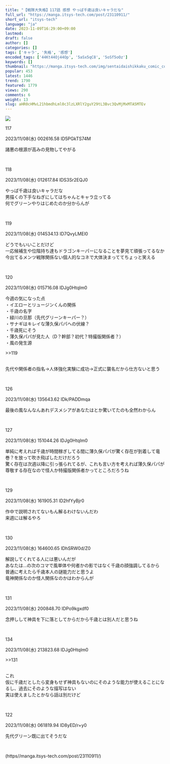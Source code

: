 ```yaml
---
title: "【戦隊大失格】117話 感想 やっぱ千歳は良いキャラだな"
full_url: "https://manga.itsys-tech.com/post/23110911/"
short_url: "itsys-tech"
language: "ja"
date: 2023-11-09T16:29:00+09:00
lastmod: 
draft: false
author: []
categories: []
tags: ['キャラ', '失格', '感想']
encoded_tags: ['44Kt44Oj44Op', '5aSx5qC8', '5oSf5oOz']
keywords: []
thumbnail: "https://manga.itsys-tech.com/img/sentaidaishikkaku_comic_cover11.jpg"
popular: 453
latest: 1446
trend: 1790
featured: 1779
views: 290
comments: 6
weight: 13
slug: aHR0cHMvL21hbmdhLml0c3lzLXRlY2guY29tL3Bvc3QvMjMxMTA5MTEv
---
```


![](https://manga.itsys-tech.com/img/sentaidaishikkaku_comic_cover11.jpg)

<div><p class='t_h'>117 <p>2023/11/08(水) 002616.58 ID5PGkTS74M</p></p><p class='t_b'>諸悪の根源が高みの見物してやがる</p><br><p class='t_h'>118 <p>2023/11/08(水) 012617.84 IDS3Sr2EQJ0</p></p><p class='t_b'>やっぱ千歳は良いキャラだな<br>男描くの下手なねぎにしてはちゃんとキャラ立ってる<br>何でグリーンやりはじめたのか分からんが</p><br><p class='t_h'>119 <p>2023/11/08(水) 014534.13 ID7QvyLMEl0</p></p><p class='t_b'>どうでもいいことだけど<br>一応候補生や位階持ち達もドラゴンキーパーになることを夢見て頑張ってるなか<br>今出てるメンツ戦隊関係ない個人的なコネで大体決まっててちょっと笑える</p><br><p class='t_h t_i'>120 <p>2023/11/08(水) 015716.08 IDJg0Htqlm0</p></p><p class='t_b t_i'>今週の気になった点<br>・イエローとリュージンくんの関係<br>・千歳の名字<br>・緑川の旦那（先代グリーンキーパー？）<br>・サナギはキレイな薄久保パパへの伏線？<br>・千歳死にそう<br>・薄久保パパが見た人（D？幹部？初代？特撮版関係者？）<br>・風の発生源<br><p class='anchor'>>>119</p><br>先代や関係者の指名→人体強化実験に成功→正式に襲名だから仕方ないと思う</p><br><p class='t_h'>126 <p>2023/11/08(水) 135643.62 IDk/PADDmqa</p></p><p class='t_b'>最後の風なんなんあれデスメシアがあなたはとか驚いてたのも全然わからん</p><br><p class='t_h'>127 <p>2023/11/08(水) 151044.26 IDJg0Htqlm0</p></p><p class='t_b'>単純に考えれば千歳が時間稼ぎしてる間に薄久保パパが驚く存在が到着して竜巻？を放って吹き飛ばしただけだろう<br>驚く存在は次週以降に引っ張られてるが、これも言い方を考えれば薄久保パパが尊敬する存在なので怪人か特撮版関係者かってところだろうね</p><br><p class='t_h'>129 <p>2023/11/08(水) 161905.31 ID2hfYyBjr0</p></p><p class='t_b'>作中で説明されてないもん解るわけないんだわ<br>来週には解るやろ</p><br><p class='t_h'>130 <p>2023/11/08(水) 164600.65 IDhSRW0d/Z0</p></p><p class='t_b'>解説してくれてる人には悪いんだが<br>あなたは…の次のコマで風単体や何者かの影ではなく千歳の顔強調してるから<br>普通に考えたら千歳本人の謎能力だと思うよ<br>竜神関係なのか怪人関係なのかはわからんが</p><br><p class='t_h'>131 <p>2023/11/08(水) 200848.70 IDPo9kgxdf0</p></p><p class='t_b'>念押しして神具を下に落としてからだから千歳とは別人だと思うね</p><br><p class='t_h t_i'>134 <p>2023/11/08(水) 213823.68 IDJg0Htqlm0</p></p><p class='t_b t_i'><p class='anchor'>>>131</p><br>これ<br>仮に千歳だとしたら変身もせず神具もないのにそのような能力が使えることになるし、過去にそのような描写はない<br>実は使えましたとかなら話は別だけど</p><br><p class='t_h'>122 <p>2023/11/08(水) 061819.94 ID8yED/r+y0</p></p><p class='t_b'>先代グリーン既に出てそうだな</p><br></div>

(https//manga.itsys-tech.com/post/23110911/)
